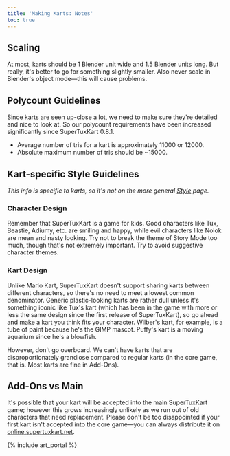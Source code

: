 ```yaml
---
title: 'Making Karts: Notes'
toc: true
---
```

## Scaling

At most, karts should be 1 Blender unit wide and 1.5 Blender units long. But really, it's better to go for something slightly smaller. Also never scale in Blender's object mode—this will cause problems.

## Polycount Guidelines

Since karts are seen up-close a lot, we need to make sure they're detailed and nice to look at. So our polycount requirements have been increased significantly since SuperTuxKart 0.8.1.

* Average number of tris for a kart is approximately 11000 or 12000.
* Absolute maximum number of tris should be ~15000.

## Kart-specific Style Guidelines

*This info is specific to karts, so it's not on the more general [Style](Style) page.*

### Character Design

Remember that SuperTuxKart is a game for kids. Good characters like Tux, Beastie, Adiumy, etc. are smiling and happy, while evil characters like Nolok are mean and nasty looking. Try not to break the theme of Story Mode too much, though that's not extremely important. Try to avoid suggestive character themes.

### Kart Design

Unlike Mario Kart, SuperTuxKart doesn't support sharing karts between different characters, so there's no need to meet a lowest common denominator. Generic plastic-looking karts are rather dull unless it's something iconic like Tux's kart (which has been in the game with more or less the same design since the first release of SuperTuxKart), so go ahead and make a kart you think fits your character. Wilber's kart, for example, is a tube of paint because he's the GIMP mascot. Puffy's kart is a moving aquarium since he's a blowfish.

However, don't go overboard. We can't have karts that are disproportionately grandiose compared to regular karts (in the core game, that is. Most karts are fine in Add-Ons).

## Add-Ons vs Main

It's possible that your kart will be accepted into the main SuperTuxKart game; however this grows increasingly unlikely as we run out of old characters that need replacement. Please don't be too disappointed if your first kart isn't accepted into the core game—you can always distribute it on [online.supertuxkart.net](https://online.supertuxkart.net).

{% include art_portal %}
